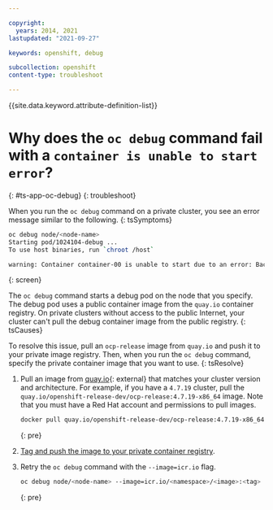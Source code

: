 ```yaml
---

copyright:
  years: 2014, 2021
lastupdated: "2021-09-27"

keywords: openshift, debug

subcollection: openshift
content-type: troubleshoot

---
```



{{site.data.keyword.attribute-definition-list}}
  

# Why does the `oc debug` command fail with a `container is unable to start error`?
{: #ts-app-oc-debug}
{: troubleshoot}



When you run the `oc debug` command on a private cluster, you see an error message similar to the following.
{: tsSymptoms}

```sh
oc debug node/<node-name>
Starting pod/1024104-debug ...
To use host binaries, run `chroot /host`

warning: Container container-00 is unable to start due to an error: Back-off pulling image "quay.io/openshift-release-dev/ocp-v4.0-art-dev@sha256:7dd7a3a1be7009629c709e6c88a1551d471aba9bf3deb873bc5f4d814675edfe"
```
{: screen}

The `oc debug` command starts a debug pod on the node that you specify. The debug pod uses a public container image from the `quay.io` container registry. On private clusters without access to the public Internet, your cluster can't pull the debug container image from the public registry.
{: tsCauses}


To resolve this issue, pull an `ocp-release` image from `quay.io` and push it to your private image registry. Then, when you run the `oc debug` command, specify the private container image that you want to use.
{: tsResolve}


1. Pull an image from [quay.io](https://quay.io/repository/openshift-release-dev/ocp-release?tab=tags){: external} that matches your cluster version and architecture. For example, if you have a `4.7.19` cluster, pull the `quay.io/openshift-release-dev/ocp-release:4.7.19-x86_64` image. Note that you must have a Red Hat account and permissions to pull images.
    ```sh
    docker pull quay.io/openshift-release-dev/ocp-release:4.7.19-x86_64
    ```
    {: pre}

1. [Tag and push the image to your private container registry](/docs/Registry?topic=Registry-getting-started).

1. Retry the `oc debug` command with the `--image=icr.io` flag.
    ```sh
    oc debug node/<node-name> --image=icr.io/<namespace>/<image>:<tag>
    ```
    {: pre}







